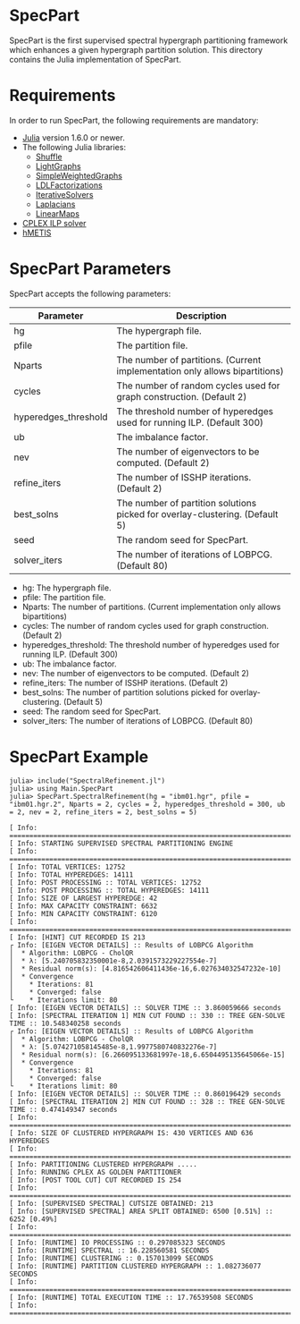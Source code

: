# SpecPart #

SpecPart is the first supervised spectral hypergraph partitioning framework which enhances a given hypergraph partition solution.
This directory contains the Julia implementation of SpecPart. 

# Requirements #

In order to run SpecPart, the following requirements are mandatory: 
* [Julia](https://julialang.org/) version 1.6.0 or newer. 
* The following Julia libraries:
  * [Shuffle](https://docs.juliahub.com/Shuffle/X0eqg/0.1.1/)
  * [LightGraphs](https://github.com/sbromberger/LightGraphs.jl)
  * [SimpleWeightedGraphs](https://github.com/JuliaGraphs/SimpleWeightedGraphs.jl)
  * [LDLFactorizations](https://github.com/JuliaSmoothOptimizers/LDLFactorizations.jl)
  * [IterativeSolvers](https://iterativesolvers.julialinearalgebra.org/stable/)
  * [Laplacians](https://github.com/danspielman/Laplacians.jl)
  * [LinearMaps](https://github.com/JuliaLinearAlgebra/LinearMaps.jl)
* [CPLEX ILP solver](https://www.ibm.com/support/pages/downloading-ibm-ilog-cplex-optimization-studio-v1290) 
* [hMETIS](http://glaros.dtc.umn.edu/gkhome/metis/hmetis/overview)
 
# SpecPart Parameters #

SpecPart accepts the following parameters:

| Parameter   | Description |
| ----------- | ----------- |
| hg      | The hypergraph file.       |
| pfile   | The partition file.        |
| Nparts   | The number of partitions. (Current implementation only allows bipartitions)         |
| cycles   | The number of random cycles used for graph construction. (Default 2)        |
| hyperedges_threshold   | The threshold number of hyperedges used for running ILP. (Default 300)        |
| ub   | The imbalance factor.        |
| nev   | The number of eigenvectors to be computed. (Default 2)        |
| refine_iters   | The number of ISSHP iterations. (Default 2)        |
| best_solns   | The number of partition solutions picked for overlay-clustering. (Default 5)        |
| seed   | The random seed for SpecPart.        |
| solver_iters   | The number of iterations of LOBPCG. (Default 80)        |



* hg: The hypergraph file.
* pfile: The partition file.
* Nparts: The number of partitions. (Current implementation only allows bipartitions) 
* cycles: The number of random cycles used for graph construction. (Default 2)
* hyperedges_threshold: The threshold number of hyperedges used for running ILP. (Default 300)
* ub: The imbalance factor.
* nev: The number of eigenvectors to be computed. (Default 2)
* refine_iters: The number of ISSHP iterations. (Default 2)
* best_solns: The number of partition solutions picked for overlay-clustering. (Default 5)
* seed: The random seed for SpecPart.
* solver_iters: The number of iterations of LOBPCG. (Default 80)

# SpecPart Example #

```
julia> include("SpectralRefinement.jl")
julia> using Main.SpecPart
julia> SpecPart.SpectralRefinement(hg = "ibm01.hgr", pfile = "ibm01.hgr.2", Nparts = 2, cycles = 2, hyperedges_threshold = 300, ub = 2, nev = 2, refine_iters = 2, best_solns = 5)

[ Info: ================================================================================
[ Info: STARTING SUPERVISED SPECTRAL PARTITIONING ENGINE
[ Info: ================================================================================
[ Info: TOTAL VERTICES: 12752
[ Info: TOTAL HYPEREDGES: 14111
[ Info: POST PROCESSING :: TOTAL VERTICES: 12752
[ Info: POST PROCESSING :: TOTAL HYPEREDGES: 14111
[ Info: SIZE OF LARGEST HYPEREDGE: 42
[ Info: MAX CAPACITY CONSTRAINT: 6632
[ Info: MIN CAPACITY CONSTRAINT: 6120
[ Info: ================================================================================
[ Info: [HINT] CUT RECORDED IS 213
┌ Info: [EIGEN VECTOR DETAILS] :: Results of LOBPCG Algorithm
│  * Algorithm: LOBPCG - CholQR
│  * λ: [5.240705832350001e-8,2.0391573229227554e-7]
│  * Residual norm(s): [4.816542606411436e-16,6.027634032547232e-10]
│  * Convergence
│    * Iterations: 81
│    * Converged: false
└    * Iterations limit: 80
[ Info: [EIGEN VECTOR DETAILS] :: SOLVER TIME :: 3.860059666 seconds
[ Info: [SPECTRAL ITERATION 1] MIN CUT FOUND :: 330 :: TREE GEN-SOLVE TIME :: 10.548340258 seconds
┌ Info: [EIGEN VECTOR DETAILS] :: Results of LOBPCG Algorithm
│  * Algorithm: LOBPCG - CholQR
│  * λ: [5.074271058145485e-8,1.9977580740832276e-7]
│  * Residual norm(s): [6.266095133681997e-18,6.6504495135645066e-15]
│  * Convergence
│    * Iterations: 81
│    * Converged: false
└    * Iterations limit: 80
[ Info: [EIGEN VECTOR DETAILS] :: SOLVER TIME :: 0.860196429 seconds
[ Info: [SPECTRAL ITERATION 2] MIN CUT FOUND :: 328 :: TREE GEN-SOLVE TIME :: 0.474149347 seconds
[ Info: ================================================================================
[ Info: SIZE OF CLUSTERED HYPERGRAPH IS: 430 VERTICES AND 636 HYPEREDGES
[ Info: ================================================================================
[ Info: PARTITIONING CLUSTERED HYPERGRAPH .....
[ Info: RUNNING CPLEX AS GOLDEN PARTITIONER
[ Info: [POST TOOL CUT] CUT RECORDED IS 254
[ Info: ================================================================================
[ Info: [SUPERVISED SPECTRAL] CUTSIZE OBTAINED: 213
[ Info: [SUPERVISED SPECTRAL] AREA SPLIT OBTAINED: 6500 [0.51%] :: 6252 [0.49%]
[ Info: ================================================================================
[ Info: [RUNTIME] IO PROCESSING :: 0.297085323 SECONDS
[ Info: [RUNTIME] SPECTRAL :: 16.228560581 SECONDS
[ Info: [RUNTIME] CLUSTERING :: 0.157013099 SECONDS
[ Info: [RUNTIME] PARTITION CLUSTERED HYPERGRAPH :: 1.082736077 SECONDS
[ Info: ================================================================================
[ Info: [RUNTIME] TOTAL EXECUTION TIME :: 17.76539508 SECONDS
[ Info: ================================================================================
```

